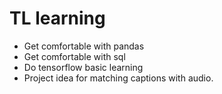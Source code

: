 # TL learning

* Get comfortable with pandas
* Get comfortable with sql
* Do tensorflow basic learning
* Project idea for matching captions with audio.
